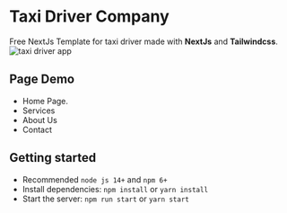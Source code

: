 
# Taxi Driver Company 

Free NextJs Template for taxi driver made with **NextJs**   and **Tailwindcss**.
![taxi driver app](https://github.com/waelhassine/DriverUP-Company/blob/main/public/image-taxi-app.png)



## Page Demo
- Home Page.
- Services
- About Us
- Contact

##  Getting started

-   Recommended  `node js 14+`  and  `npm 6+`
-   Install dependencies:  `npm install`  or  `yarn install`
-   Start the server:  `npm run start`  or  `yarn start`



